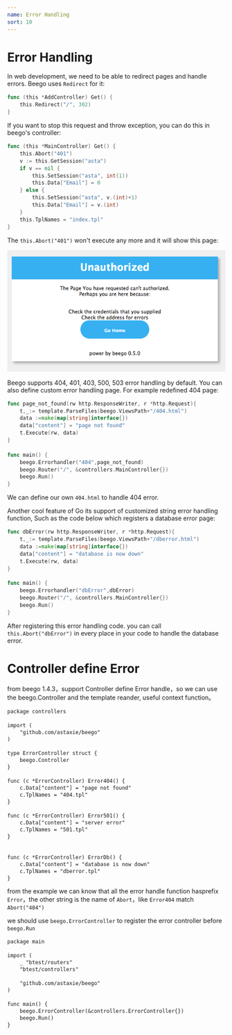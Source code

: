 ```yaml
---
name: Error Handling
sort: 10
---
```


# Error Handling

In web development, we need to be able to redirect pages and handle errors. Beego uses `Redirect` for it:

```go
func (this *AddController) Get() {
	this.Redirect("/", 302)
}
```

If you want to stop this request and throw exception, you can do this in beego's controller:

```go
func (this *MainController) Get() {
	this.Abort("401")
	v := this.GetSession("asta")
	if v == nil {
		this.SetSession("asta", int(1))
		this.Data["Email"] = 0
	} else {
		this.SetSession("asta", v.(int)+1)
		this.Data["Email"] = v.(int)
	}
	this.TplNames = "index.tpl"
}
```

The `this.Abort("401")` won't execute any more and it will show this page:

![](../../images/401.png)

Beego supports 404, 401, 403, 500, 503 error handling by default. You can also define custom error handling page. For example redefined 404 page:

```go
func page_not_found(rw http.ResponseWriter, r *http.Request){
	t,_:= template.ParseFiles(beego.ViewsPath+"/404.html")
	data :=make(map[string]interface{})
	data["content"] = "page not found"
	t.Execute(rw, data)
}

func main() {
	beego.Errorhandler("404",page_not_found)
	beego.Router("/", &controllers.MainController{})
	beego.Run()
}
```

We can define our own `404.html` to handle 404 error.

Another cool feature of Go its support of customized string error handling function, Such as the code below which registers a database error page:

```go
func dbError(rw http.ResponseWriter, r *http.Request){
	t,_:= template.ParseFiles(beego.ViewsPath+"/dberror.html")
	data :=make(map[string]interface{})
	data["content"] = "database is now down"
	t.Execute(rw, data)
}

func main() {
	beego.Errorhandler("dbError",dbError)
	beego.Router("/", &controllers.MainController{})
	beego.Run()
}
```

After registering this error handling code. you can call `this.Abort("dbError")` in every place in your code to handle the database error.

# Controller define Error
from beego 1.4.3，support Controller define Error handle，so we can use the beego.Controller and the template reander, useful context function。

```
package controllers

import (
	"github.com/astaxie/beego"
)

type ErrorController struct {
	beego.Controller
}

func (c *ErrorController) Error404() {
	c.Data["content"] = "page not found"
	c.TplNames = "404.tpl"
}

func (c *ErrorController) Error501() {
	c.Data["content"] = "server error"
	c.TplNames = "501.tpl"
}


func (c *ErrorController) ErrorDb() {
	c.Data["content"] = "database is now down"
	c.TplNames = "dberror.tpl"
}
```
from the example we can know that all the error handle function hasprefix `Error`，the other string is the name of `Abort`，like `Error404` match `Abort("404")`


we should use `beego.ErrorController` to register the error controller before `beego.Run` 

```
package main

import (
	_ "btest/routers"
	"btest/controllers"

	"github.com/astaxie/beego"
)

func main() {
	beego.ErrorController(&controllers.ErrorController{})
	beego.Run()
}

```
